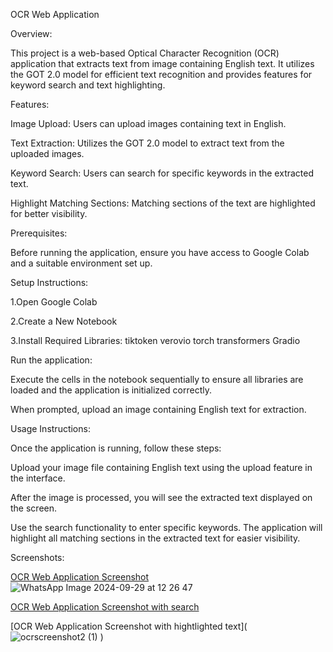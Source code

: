 OCR Web Application

Overview:

This project is a web-based Optical Character Recognition (OCR) application that extracts text from image containing English text. It utilizes the GOT 2.0 model for efficient text recognition and provides features for keyword search and text highlighting.

Features:

Image Upload: Users can upload images containing text in English.

Text Extraction: Utilizes the GOT 2.0 model to extract text from the uploaded images.

Keyword Search: Users can search for specific keywords in the extracted text.

Highlight Matching Sections: Matching sections of the text are highlighted for better visibility.

Prerequisites:

Before running the application, ensure you have access to Google Colab and a suitable environment set up.

Setup Instructions:

1.Open Google Colab

2.Create a New Notebook

3.Install Required Libraries:
tiktoken
verovio
torch
transformers
Gradio

Run the application:

Execute the cells in the notebook sequentially to ensure all libraries are loaded and the application is initialized correctly.

When prompted, upload an image containing English text for extraction.

Usage Instructions:

Once the application is running, follow these steps:

Upload your image file containing English text using the upload feature in the interface.

After the image is processed, you will see the extracted text displayed on the screen.

Use the search functionality to enter specific keywords. The application will highlight all matching sections in the extracted text for easier visibility.



Screenshots:


[OCR Web Application Screenshot]()![WhatsApp Image 2024-09-29 at 12 26 47](https://github.com/user-attachments/assets/5af440fd-b8c5-443a-8caf-0ecfa2211854)

[OCR Web Application Screenshot with search](https://github.com/user-attachments/assets/3ab84721-141e-4971-a7b1-860171fe5f5d)

[OCR Web Application Screenshot with hightlighted text](![ocrscreenshot2 (1)](https://github.com/user-attachments/assets/b93e077e-9d89-4958-a0d2-9e8c439a5367)
)



